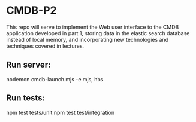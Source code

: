 # CMDB-P2
This repo will serve to implement the Web user interface to the CMDB application developed in part 1, storing data in the elastic search database instead of local memory, and incorporating new technologies and techniques covered in lectures.

## Run server: 
nodemon cmdb-launch.mjs -e mjs, hbs

## Run tests:
npm test tests/unit
npm test test/integration